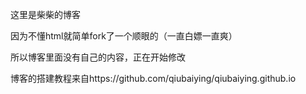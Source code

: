 这里是柴柴的博客

因为不懂html就简单fork了一个顺眼的（一直白嫖一直爽）

所以博客里面没有自己的内容，正在开始修改

博客的搭建教程来自https://github.com/qiubaiying/qiubaiying.github.io
 

